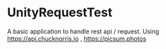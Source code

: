 # UnityRequestTest
A basic application to handle rest api / request. 
Using https://api.chucknorris.io , https://picsum.photos
